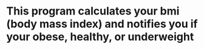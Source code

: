 # This program calculates your bmi (body mass index) and notifies you if your obese, healthy, or underweight
